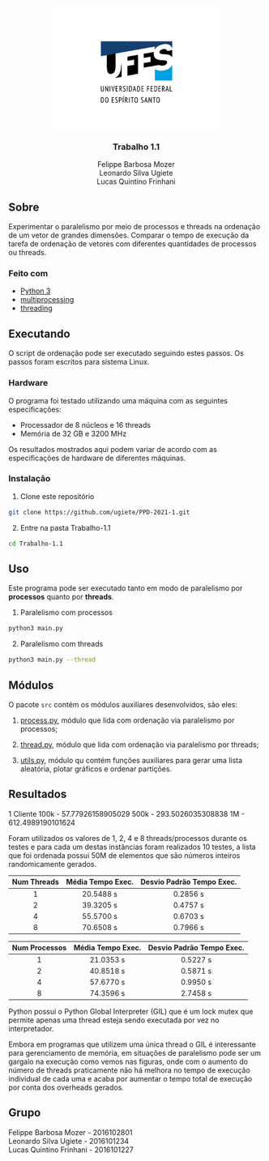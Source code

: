 <!-- PROJECT LOGO -->
<br />
<p align="center">
  <img src="../images/logo.png" alt="UFES" width="340" height="240">

  <h3 align="center">Trabalho 1.1</h3>

  <p align="center">
    Felippe Barbosa Mozer
    <br />
    Leonardo Silva Ugiete
    <br />
    Lucas Quintino Frinhani
    <br />
  </p>
</p>

## Sobre

Experimentar o paralelismo por meio de processos e threads na ordenação de um
vetor de grandes dimensões. Comparar o tempo de execução da tarefa de ordenação
de vetores com diferentes quantidades de processos ou threads.

### Feito com

* [Python 3](https://www.python.org/about/)
* [multiprocessing](https://docs.python.org/3/library/multiprocessing.html)
* [threading](https://docs.python.org/3/library/threading.html)

## Executando

O script de ordenação pode ser executado seguindo estes passos. Os passos foram escritos para sistema Linux.

### Hardware

O programa foi testado utilizando uma máquina com as seguintes especificações:

* Processador de 8 núcleos e 16 threads
* Memória de 32 GB e 3200 MHz

Os resultados mostrados aqui podem variar de acordo com as especificações de hardware de diferentes máquinas.

### Instalação

1. Clone este repositório
  ```sh
  git clone https://github.com/ugiete/PPD-2021-1.git
  ```
2. Entre na pasta Trabalho-1.1
  ```sh
  cd Trabalho-1.1
  ```

## Uso

Este programa pode ser executado tanto em modo de paralelismo por **processos** quanto por **threads**.

1. Paralelismo com processos
  ```sh
  python3 main.py
  ```
2. Paralelismo com threads
  ```sh
  python3 main.py --thread
  ```

## Módulos

O pacote `src` contém os módulos auxiliares desenvolvidos, são eles:

1. [process.py](https://github.com/ugiete/PPD-2021-1/blob/master/Trabalho-1.1/src/process.py), módulo que lida com ordenação via paralelismo por processos;

2. [thread.py](https://github.com/ugiete/PPD-2021-1/blob/master/Trabalho-1.1/src/thread.py), módulo que lida com ordenação via paralelismo por threads;

3. [utils.py](https://github.com/ugiete/PPD-2021-1/blob/master/Trabalho-1.1/src/utils.py), módulo qu contém funções auxiliares para gerar uma lista aleatória, plotar gráficos e ordenar partições.

## Resultados

1 Cliente
  100k - 57.77926158905029
  500k - 293.5026035308838
  1M - 612.4989190101624

Foram utilizados os valores de 1, 2, 4 e 8 threads/processos durante os testes e para cada um destas instâncias foram realizados 10 testes, a lista que foi ordenada possui 50M de elementos que são números inteiros randomicamente gerados.

<center>

  | Num Threads | Média Tempo Exec. | Desvio Padrão Tempo Exec. |
  |:-----------:|:-----------------:|:-------------------------:|
  |      1      |     20.5488 s     |          0.2856 s         |
  |      2      |     39.3205 s     |          0.4757 s         |
  |      4      |     55.5700 s     |          0.6703 s         |
  |      8      |     70.6508 s     |          0.7966 s         | 


  | Num Processos | Média Tempo Exec. | Desvio Padrão Tempo Exec. |
  |:-------------:|:-----------------:|:-------------------------:|
  |      1        |     21.0353 s     |          0.5227 s         |
  |      2        |     40.8518 s     |          0.5871 s         |
  |      4        |     57.6770 s     |          0.9950 s         |
  |      8        |     74.3596 s     |          2.7458 s         | 


</center>


Python possui o Python Global Interpreter (GIL) que é um lock mutex que permite apenas uma thread esteja sendo executada por vez no interpretador.

Embora em programas que utilizem uma única thread o GIL é interessante para gerenciamento de memória, em situações de paralelismo pode ser um gargalo na execução como vemos nas figuras, onde com o aumento do número de threads praticamente não há melhora no tempo de execução individual de cada uma e acaba por aumentar o tempo total de execução por conta dos overheads gerados.

## Grupo

Felippe Barbosa Mozer - 2016102801  
Leonardo Silva Ugiete - 2016101234  
Lucas Quintino Frinhani - 2016101227
